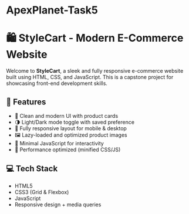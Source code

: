 # ApexPlanet-Task5
# 🛍️ StyleCart - Modern E-Commerce Website

Welcome to **StyleCart**, a sleek and fully responsive e-commerce website built using HTML, CSS, and JavaScript. This is a capstone project for showcasing front-end development skills.

## 🚀 Features

- 🛒 Clean and modern UI with product cards
- 🌗 Light/Dark mode toggle with saved preference
- 📱 Fully responsive layout for mobile & desktop
- 🖼️ Lazy-loaded and optimized product images
- 🧠 Minimal JavaScript for interactivity
- 💨 Performance optimized (minified CSS/JS)


## 💻 Tech Stack

- HTML5
- CSS3 (Grid & Flexbox)
- JavaScript
- Responsive design + media queries


